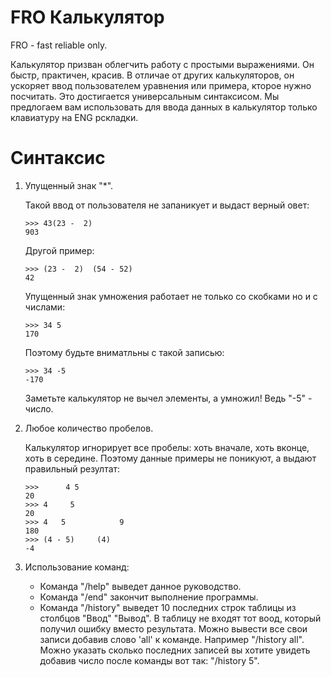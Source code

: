 

# FRO Калькулятор #

FRO - fast reliable only.

Калькулятор призван облегчить работу с простыми выражениями.
Он быстр, практичен, красив. В отличае от других калькуляторов, он
ускоряет ввод пользователем уравнения или примера, кторое нужно посчитать.
Это достигается универсальным синтаксисом. Мы предлогаем вам использовать для ввода данных в калькулятор только клавиатуру на ENG рскладки.

# Синтаксис #

1. Упущенный знак "*".

    Такой ввод от пользователя не запаникует и выдаст верный овет:
    ```
    >>> 43(23 -  2) 
    903
    ```

    Другой пример:
    ```
    >>> (23 -  2)  (54 - 52)
    42
    ```

    Упущенный знак умножения работает не только со скобками но и с числами:
    ```
    >>> 34 5
    170
    ```

    Поэтому будьте вниматльны с такой записью:
    ```
    >>> 34 -5
    -170
    ```
    Заметьте калькулятор не вычел элементы, а умножил! Ведь
    "-5" - число.

2. Любое количество пробелов.

    Калькулятор игнорирует все пробелы: хоть вначале, хоть вконце, хоть в середине. Поэтому данные примеры не поникуют, а выдают правильный резултат:
    ```
    >>>      4 5
    20
    >>> 4     5
    20
    >>> 4   5            9
    180
    >>> (4 - 5)     (4)
    -4
    ```

3. Использование команд:

    - Команда "/help" выведет данное руководство.
    - Команда "/end" закончит выполнение программы.
    - Команда "/history" выведет 10 последних строк таблицы из столбцов "Ввод" "Вывод". В таблицу не входят тот воод, который получил ошибку вместо результата. Можно вывести все свои записи добавив слово 'all'  к команде. Например "/history all". Можно указать сколько последних записей вы хотите увидеть добавив число после команды вот так: "/history 5".
